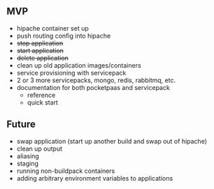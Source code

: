 ## MVP

* hipache container set up
* push routing config into hipache
* <strike>stop application</strike>
* <strike>start application</strike>
* <strike>delete application</strike>
* clean up old application images/containers
* service provisioning with servicepack
* 2 or 3 more servicepacks, mongo, redis, rabbitmq, etc.
* documentation for both pocketpaas and servicepack
  * reference
  * quick start

## Future

* swap application (start up another build and swap out of hipache)
* clean up output
* aliasing
* staging
* running non-buildpack containers
* adding arbitrary environment variables to applications
